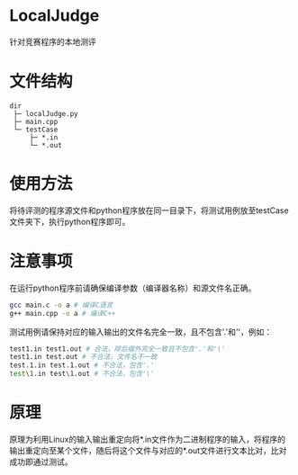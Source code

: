 # LocalJudge

针对竞赛程序的本地测评

# 文件结构

```
dir
 ├─ localJudge.py
 ├─ main.cpp
 └─ testCase
     ├─ *.in
     └─ *.out
```
     
# 使用方法

将待评测的程序源文件和python程序放在同一目录下，将测试用例放至testCase文件夹下，执行python程序即可。

# 注意事项

在运行python程序前请确保编译参数（编译器名称）和源文件名正确。

```bash
gcc main.c -o a # 编译C语言
g++ main.cpp -o a # 编译C++
```

测试用例请保持对应的输入输出的文件名完全一致，且不包含'.'和'\'，例如：
```bash
test1.in test1.out # 合法，除后缀外完全一致且不包含'.'和'\'
test1.in test.out # 不合法，文件名不一致
test.1.in test.1.out # 不合法，包含'.'
test\1.in test\1.out # 不合法，包含'\'
```

# 原理

原理为利用Linux的输入输出重定向将*.in文件作为二进制程序的输入，将程序的输出重定向至某个文件，随后将这个文件与对应的*.out文件进行文本比对，比对成功即通过测试。
